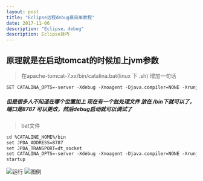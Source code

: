 ```yaml
---
layout: post
title: "Eclipse远程debug最简单教程"
date: 2017-11-06 
description: "Eclipse，debug"
description: Eclipse技巧
--- 
```


  

## 原理就是在启动tomcat的时候加上jvm参数
>在apache-tomcat-7.xx/bin/catalina.bat(linux 下  .sh)
增加一句话

```xml
SET CATALINA_OPTS=-server -Xdebug -Xnoagent -Djava.compiler=NONE -Xrunjdwp:transport=dt_socket,server=y,suspend=n,address=8000
```

##### 但是很多人不知道在哪个位置加上 现在有一个批处理文件 放在 /bin下就可以了，端口是8787 可以更改，然后debug启动就可以调试了

> bat文件
```xml
cd %CATALINE_HOME%/bin 
set JPDA_ADDRESS=8787 
set JPDA_TRANSPORT=dt_socket 
set CATALINA_OPTS=-server -Xdebug -Xnoagent -Djava.compiler=NONE -Xrunjdwp:transport=dt_socket,server=y,suspend=n,address=8787 
startup
```

![运行](http://4315e09a.wiz03.com/share/resources/d954f0fe-e8a6-465b-a72a-ca38d165a1c8/index_files/8b9ac31e674adf711d9d01cabbccbccb.png "运行")
![图例](http://4315e09a.wiz03.com/share/resources/d954f0fe-e8a6-465b-a72a-ca38d165a1c8/index_files/0a47ca8b4e88b201cf4625271e921dae.png "图例")
